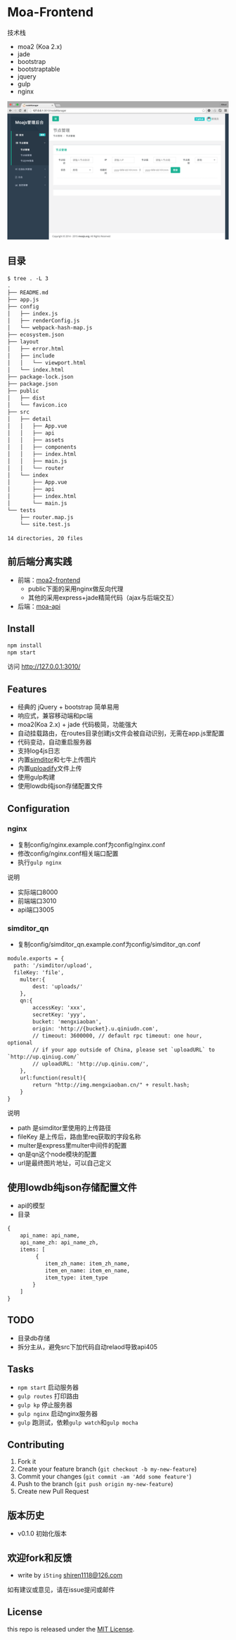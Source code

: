 # Moa-Frontend

技术栈

- moa2 (Koa 2.x)
- jade
- bootstrap
- bootstraptable
- jquery
- gulp
- nginx

![](doc/preview.png)

## 目录

```shell
$ tree . -L 3
.
├── README.md
├── app.js
├── config
│   ├── index.js
│   ├── renderConfig.js
│   └── webpack-hash-map.js
├── ecosystem.json
├── layout
│   ├── error.html
│   ├── include
│   │   └── viewport.html
│   └── index.html
├── package-lock.json
├── package.json
├── public
│   ├── dist
│   └── favicon.ico
├── src
│   ├── detail
│   │   ├── App.vue
│   │   ├── api
│   │   ├── assets
│   │   ├── components
│   │   ├── index.html
│   │   ├── main.js
│   │   └── router
│   └── index
│       ├── App.vue
│       ├── api
│       ├── index.html
│       └── main.js
└── tests
    ├── router.map.js
    └── site.test.js

14 directories, 20 files
```

## 前后端分离实践

- 前端：[moa2-frontend](https://github.com/moajs/moa2-frontend)
  - public下面的采用nginx做反向代理
  - 其他的采用express+jade精简代码（ajax与后端交互）
- 后端：[moa-api](https://github.com/moajs/moa-api)

## Install

```
npm install 
npm start
```

访问 http://127.0.0.1:3010/

## Features

- 经典的 jQuery + bootstrap 简单易用
- 响应式，兼容移动端和pc端
- moa2(Koa 2.x) + jade 代码极简，功能强大
- 自动挂载路由，在routes目录创建js文件会被自动识别，无需在app.js里配置
- 代码变动，自动重启服务器
- 支持log4js日志
- 内置[simditor](http://simditor.tower.im/)和七牛上传图片
- 内置[uploadify](https://github.com/i5ting/uploadify)文件上传
- 使用gulp构建
- 使用lowdb纯json存储配置文件

## Configuration

### nginx

- 复制config/nginx.example.conf为config/nginx.conf
- 修改config/nginx.conf相关端口配置
- 执行`gulp nginx`

说明

- 实际端口8000
- 前端端口3010
- api端口3005

### simditor_qn

- 复制config/simditor_qn.example.conf为config/simditor_qn.conf

```
module.exports = {
  path: '/simditor/upload',
  fileKey: 'file',
	multer:{ 
	 	dest: 'uploads/' 
	},
	qn:{
		accessKey: 'xxx',
		secretKey: 'yyy',
		bucket: 'mengxiaoban',
		origin: 'http://{bucket}.u.qiniudn.com',
		// timeout: 3600000, // default rpc timeout: one hour, optional
		// if your app outside of China, please set `uploadURL` to `http://up.qiniug.com/`
		// uploadURL: 'http://up.qiniu.com/',
	},
	url:function(result){
		return "http://img.mengxiaoban.cn/" + result.hash;
	}
}
```

说明

- path 是simditor里使用的上传路径
- fileKey 是上传后，路由里req获取的字段名称
- multer是express里multer中间件的配置
- qn是qn这个node模块的配置
- url是最终图片地址，可以自己定义

## 使用lowdb纯json存储配置文件

- api的模型
- 目录

```
{
    api_name: api_name,
	api_name_zh: api_name_zh,
	items: [
		 {
			item_zh_name: item_zh_name,
            item_en_name: item_en_name,
            item_type: item_type
		}
	]
}
```

## TODO

- 目录db存储
- 拆分主从，避免src下加代码自动relaod导致api405

## Tasks

- `npm start` 启动服务器
- `gulp routes` 打印路由
- `gulp kp` 停止服务器
- `gulp nginx` 启动nginx服务器
- `gulp` 跑测试，依赖`gulp watch`和`gulp mocha`

## Contributing

1. Fork it
2. Create your feature branch (`git checkout -b my-new-feature`)
3. Commit your changes (`git commit -am 'Add some feature'`)
4. Push to the branch (`git push origin my-new-feature`)
5. Create new Pull Request

## 版本历史

- v0.1.0 初始化版本

## 欢迎fork和反馈

- write by `i5ting` shiren1118@126.com

如有建议或意见，请在issue提问或邮件

## License

this repo is released under the [MIT
License](http://www.opensource.org/licenses/MIT).
